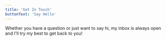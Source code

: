 ```yaml
---
title: 'Get In Touch'
buttonText: 'Say Hello'
---
```


Whether you have a question or just want to say hi, my inbox is always open and I'll try my best to get back to you!